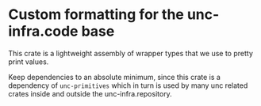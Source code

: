 # Custom formatting for the unc-infra.code base

This crate is a lightweight assembly of wrapper types that we use to pretty
print values.

Keep dependencies to an absolute minimum, since this crate is a dependency of
`unc-primitives` which in turn is used by many unc related crates inside and
outside the unc-infra.repository.
